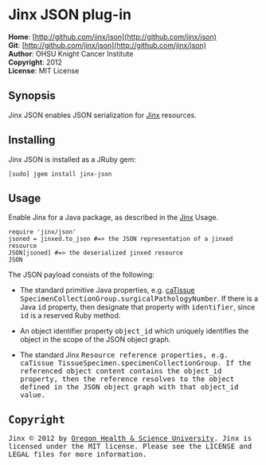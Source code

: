 Jinx JSON plug-in
=================
**Home**:         [http://github.com/jinx/json](http://github.com/jinx/json)    
**Git**:          [http://github.com/jinx/json](http://github.com/jinx/json)       
**Author**:       OHSU Knight Cancer Institute    
**Copyright**:    2012    
**License**:      MIT License    

Synopsis
--------
Jinx JSON enables JSON serialization for [Jinx](http://github.com/jinx/core) resources.

Installing
----------
Jinx JSON is installed as a JRuby gem:

    [sudo] jgem install jinx-json

Usage
-----
Enable Jinx for a Java package, as described in the [Jinx](http://github.com/jinx/json/core) Usage.

    require 'jinx/json'
    jsoned = jinxed.to_json #=> the JSON representation of a jinxed resource
    JSON[jsoned] #=> the deserialized jinxed resource
    JSON

The JSON payload consists of the following:

* The standard primitive Java properties, e.g. [caTissue](http://github.com/caruby/tissue)
  <tt>SpecimenCollectionGroup.surgicalPathologyNumber</tt>. If there is a Java <tt>id</tt> property,
  then designate that property with <tt>identifier</tt>, since <tt>id</tt> is a reserved Ruby
  method.

* An object identifier property <tt>object_id</tt> which uniquely identifies the object in the scope
  of the JSON object graph.

* The standard Jinx <tt>Resource<tt/> reference properties, e.g. caTissue
  <tt>TissueSpecimen.specimenCollectionGroup</tt>. If the referenced object content contains the
   <tt>object_id</tt> property, then the reference resolves to the object defined in the JSON
   object graph with that <tt>object_id</tt> value.

Copyright
---------
Jinx &copy; 2012 by [Oregon Health & Science University](http://www.ohsu.edu/xd/health/services/cancer).
Jinx is licensed under the MIT license. Please see the LICENSE and LEGAL files for more information.
